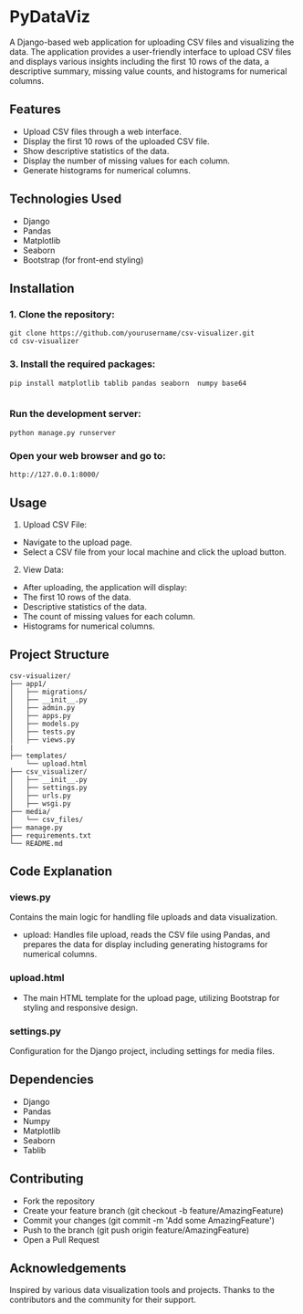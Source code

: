 # PyDataViz
A Django-based web application for uploading CSV files and visualizing the data. The application provides a user-friendly interface to upload CSV files and displays various insights including the first 10 rows of the data, a descriptive summary, missing value counts, and histograms for numerical columns.

## Features
- Upload CSV files through a web interface.
- Display the first 10 rows of the uploaded CSV file.
- Show descriptive statistics of the data.
- Display the number of missing values for each column.
- Generate histograms for numerical columns.

## Technologies Used
- Django
- Pandas
- Matplotlib
- Seaborn
- Bootstrap (for front-end styling)

## Installation
### 1. Clone the repository:
```
git clone https://github.com/yourusername/csv-visualizer.git
cd csv-visualizer
```
### 3. Install the required packages:
```
pip install matplotlib tablib pandas seaborn  numpy base64
 
```
### Run the development server:
```
python manage.py runserver

```
### Open your web browser and go to:
```
http://127.0.0.1:8000/
```
## Usage
1. Upload CSV File:

  - Navigate to the upload page.
  - Select a CSV file from your local machine and click the upload button.
    
2. View Data:

  - After uploading, the application will display:
  - The first 10 rows of the data.
  - Descriptive statistics of the data.
  - The count of missing values for each column.
  - Histograms for numerical columns.
## Project Structure
```
csv-visualizer/
├── app1/
│   ├── migrations/
│   ├── __init__.py
│   ├── admin.py
│   ├── apps.py
│   ├── models.py
│   ├── tests.py
│   ├── views.py
|
├── templates/
    └── upload.html
├── csv_visualizer/
│   ├── __init__.py
│   ├── settings.py
│   ├── urls.py
│   ├── wsgi.py
├── media/
│   └── csv_files/
├── manage.py
├── requirements.txt
└── README.md

```
## Code Explanation
### views.py
Contains the main logic for handling file uploads and data visualization.

- upload: Handles file upload, reads the CSV file using Pandas, and prepares the data for display including generating histograms for numerical columns.

### upload.html
- The main HTML template for the upload page, utilizing Bootstrap for styling and responsive design.

### settings.py
Configuration for the Django project, including settings for media files.

## Dependencies
- Django
- Pandas
- Numpy
- Matplotlib
- Seaborn
- Tablib

## Contributing
- Fork the repository
- Create your feature branch (git checkout -b feature/AmazingFeature)
- Commit your changes (git commit -m 'Add some AmazingFeature')
- Push to the branch (git push origin feature/AmazingFeature)
- Open a Pull Request
  
## Acknowledgements
Inspired by various data visualization tools and projects.
Thanks to the contributors and the community for their support.
